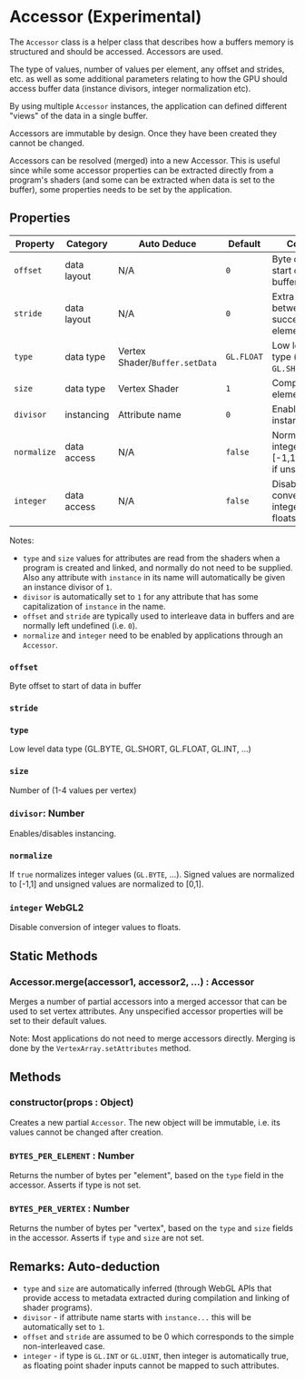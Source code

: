 # Accessor (Experimental)

The `Accessor` class is a helper class that describes how a buffers memory is structured and should be accessed. Accessors are used.

The type of values, number of values per element, any offset and strides, etc. as well as some additional parameters relating to how the GPU should access buffer data (instance divisors, integer normalization etc).

By using multiple `Accessor` instances, the application can defined different "views" of the data in a single buffer.

Accessors are immutable by design. Once they have been created they cannot be changed.

Accessors can be resolved (merged) into a new Accessor. This is useful since while some accessor properties can be extracted directly from a program's shaders (and some can be extracted when data is set to the buffer), some properties needs to be set by the application.


## Properties

| Property    | Category    | Auto Deduce    | Default    | Comment |
| ---         | ---         | ---            | ---        | ---     |
| `offset`    | data layout | N/A            | `0`        | Byte offset to start of data in buffer |
| `stride`    | data layout | N/A            | `0`        | Extra bytes between each successive data element |
| `type`      | data type   | Vertex Shader/`Buffer.setData` | `GL.FLOAT` | Low level data type (`GL.BYTE`, `GL.SHORT`, ...) |
| `size`      | data type   | Vertex Shader  | `1`        | Components per element (`1`-`4`) |
| `divisor`   | instancing  | Attribute name | `0`        | Enables/disables instancing |
| `normalize` | data access | N/A            | `false`    | Normalize integers to [-1,1], or [0,1] if unsigned |
| `integer`   | data access | N/A            | `false`    | Disable conversion of integer values to floats **WebGL2** |

Notes:

* `type` and `size` values for attributes are read from the shaders when a program is created and linked, and normally do not need to be supplied. Also any attribute with `instance` in its name will automatically be given an instance divisor of `1`.
* `divisor` is automatically set to `1` for any attribute that has some capitalization of `instance` in the name.
* `offset` and `stride` are typically used to interleave data in buffers and are normally left undefined (i.e. `0`).
* `normalize` and `integer` need to be enabled by applications through an `Accessor`.


### `offset`

Byte offset to start of data in buffer

### `stride`

### `type`

Low level data type (GL.BYTE, GL.SHORT, GL.FLOAT, GL.INT, ...)

### `size`

Number of (1-4 values per vertex)

### `divisor`: Number

Enables/disables instancing.

### `normalize`

If `true` normalizes integer values (`GL.BYTE`, ...). Signed values are normalized to [-1,1] and unsigned values are normalized to [0,1].

### `integer` **WebGL2**

Disable conversion of integer values to floats.


## Static Methods

### Accessor.merge(accessor1, accessor2, ...) : Accessor

Merges a number of partial accessors into a merged accessor that can be used to set vertex attributes. Any unspecified accessor properties will be set to their default values.

Note: Most applications do not need to merge accessors directly. Merging is done by the `VertexArray.setAttributes` method.


## Methods

### constructor(props : Object)

Creates a new partial `Accessor`. The new object will be immutable, i.e. its values cannot be changed after creation.


### `BYTES_PER_ELEMENT` : Number

Returns the number of bytes per "element", based on the `type` field in the accessor. Asserts if type is not set.

### `BYTES_PER_VERTEX` : Number

Returns the number of bytes per "vertex", based on the `type` and `size` fields in the accessor. Asserts if `type` and `size` are not set.



## Remarks: Auto-deduction

* `type` and `size` are automatically inferred (through WebGL APIs that provide access to metadata extracted during compilation and linking of shader programs).
* `divisor` - if attribute name starts with `instance...` this will be automatically set to `1`.
* `offset` and `stride` are assumed to be 0 which corresponds to the simple non-interleaved case.
* `integer` - if type is `GL.INT` or `GL.UINT`, then integer is automatically true, as floating point shader inputs cannot be mapped to such attributes.


